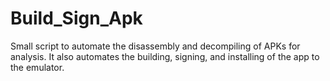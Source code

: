 # Build_Sign_Apk
Small script to automate the disassembly and decompiling of APKs for analysis. It also automates the building, signing, and installing of the app to the emulator.
